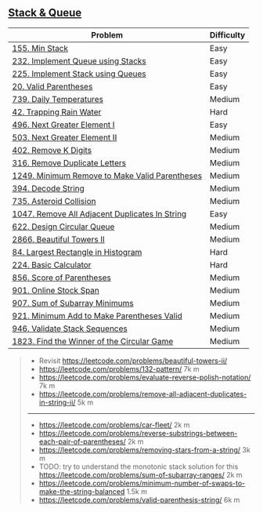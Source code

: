 ## [Stack & Queue](../topics/stack-queue.md)
| Problem          | Difficulty |
|------------------|------------|
|[155. Min Stack](../leetcode/155.min-stack.md)|Easy|
|[232. Implement Queue using Stacks](../leetcode/232.implement-queue-using-stacks.md)|Easy|
|[225. Implement Stack using Queues](../leetcode/225.implement-stack-using-queues.md)|Easy|
|[20. Valid Parentheses](../leetcode/20.valid-parentheses.md)|Easy|
|[739. Daily Temperatures](../leetcode/739.daily-temperatures.md)|Medium|
|[42. Trapping Rain Water](../leetcode/42.trapping-rain-water.md)|Hard|
|[496. Next Greater Element I](../leetcode/496.next-greater-element-i.md)|Easy|
|[503. Next Greater Element II](../leetcode/503.next-greater-element-ii.md)|Medium|
|[402. Remove K Digits](../leetcode/402.remove-k-digits.md)|Medium|
|[316. Remove Duplicate Letters](../leetcode/316.remove-duplicate-letters.md)|Medium|
|[1249. Minimum Remove to Make Valid Parentheses](../leetcode/1249.minimum-remove-to-make-valid-parentheses.md)|Medium|
|[394. Decode String](../leetcode/394.decode-string.md)|Medium|
|[735. Asteroid Collision](../leetcode/735.asteroid-collision.md)|Medium|
|[1047. Remove All Adjacent Duplicates In String](../leetcode/1047.remove-all-adjacent-duplicates-in-string.md)|Easy|
|[622. Design Circular Queue](../leetcode/622.design-circular-queue.md)|Medium|
|[2866. Beautiful Towers II](../leetcode/2866.beautiful-towers-ii.md)|Medium|
|[84. Largest Rectangle in Histogram](../leetcode/84.largest-rentangle-in-histogram.md)|Hard|
|[224. Basic Calculator](../leetcode/224.basic-calculator.md)|Hard|
|[856. Score of Parentheses](../leetcode/856.score-of-parentheses.md)|Medium|
|[901. Online Stock Span](../leetcode/901.online-stock-span.md)|Medium|
|[907. Sum of Subarray Minimums](../leetcode/907.sum-of-subarray-minimums.md)|Medium|
|[921. Minimum Add to Make Parentheses Valid](../leetcode/921.minimum-add-to-make-parentheses-valid.md)|Medium|
|[946. Validate Stack Sequences](../leetcode/946.validate-stack-sequences.md)|Medium|
|[1823. Find the Winner of the Circular Game](../leetcode/1823.find-the-winner-of-the-circular-game.md)|Medium|

> * Revisit https://leetcode.com/problems/beautiful-towers-ii/
> * https://leetcode.com/problems/132-pattern/ 7k m
> * https://leetcode.com/problems/evaluate-reverse-polish-notation/ 7k m
> * https://leetcode.com/problems/remove-all-adjacent-duplicates-in-string-ii/ 5k m
> ----
> * https://leetcode.com/problems/car-fleet/ 2k m
> * https://leetcode.com/problems/reverse-substrings-between-each-pair-of-parentheses/ 2k m
> * https://leetcode.com/problems/removing-stars-from-a-string/ 3k m
> * TODO: try to understand the monotonic stack solution for this https://leetcode.com/problems/sum-of-subarray-ranges/ 2k m
> * https://leetcode.com/problems/minimum-number-of-swaps-to-make-the-string-balanced 1.5k m
> * https://leetcode.com/problems/valid-parenthesis-string/ 6k m